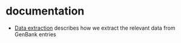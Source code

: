 # documentation

- [Data extraction](./data-extraction.md) describes how we extract the relevant data from GenBank entries
